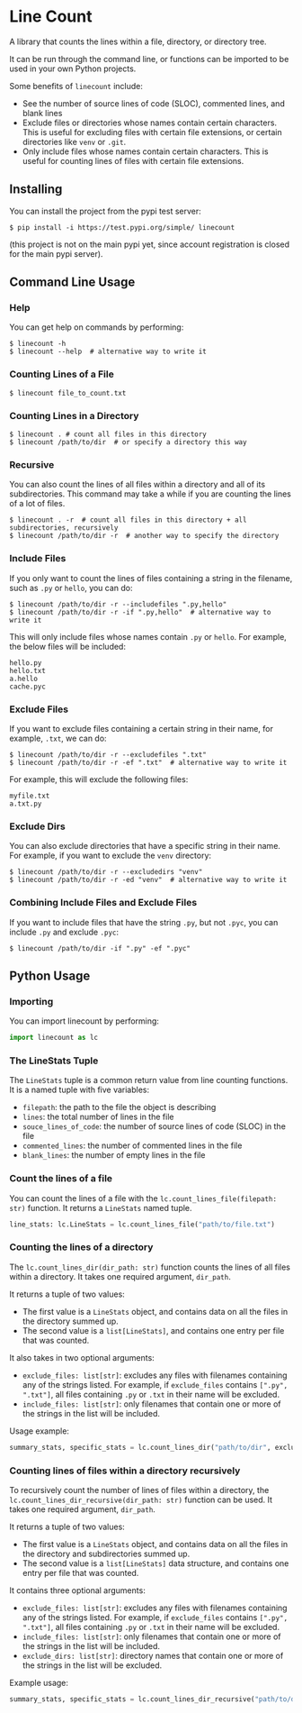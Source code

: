# Line Count
A library that counts the lines within a file, directory, or directory tree.

It can be run through the command line, or functions can be imported to be used in your own Python projects.

Some benefits of `linecount` include:
- See the number of source lines of code (SLOC), commented lines, and blank lines
- Exclude files or directories whose names contain certain characters. This is useful for excluding files with certain file extensions, or certain directories like `venv` or `.git`.
- Only include files whose names contain certain characters. This is useful for counting lines of files with certain file extensions.

## Installing

You can install the project from the pypi test server:
```shell
$ pip install -i https://test.pypi.org/simple/ linecount
```
(this project is not on the main pypi yet, since account registration is closed for the main pypi server).

## Command Line Usage

### Help
You can get help on commands by performing:

```shell
$ linecount -h
$ linecount --help  # alternative way to write it
```

### Counting Lines of a File

```shell
$ linecount file_to_count.txt
```

### Counting Lines in a Directory
```shell
$ linecount . # count all files in this directory
$ linecount /path/to/dir  # or specify a directory this way
```

### Recursive
You can also count the lines of all files within a directory and all of its subdirectories. This command may take a while if you are counting the lines of a lot of files.
```shell
$ linecount . -r  # count all files in this directory + all subdirectories, recursively
$ linecount /path/to/dir -r  # another way to specify the directory
```

### Include Files
If you only want to count the lines of files containing a string in the filename, such as `.py` or `hello`, you can do:
```shell
$ linecount /path/to/dir -r --includefiles ".py,hello"
$ linecount /path/to/dir -r -if ".py,hello"  # alternative way to write it
```
This will only include files whose names contain `.py` or `hello`.  For example, the below files will be included:
```
hello.py
hello.txt
a.hello
cache.pyc
```

### Exclude Files
If you want to exclude files containing a certain string in their name, for example, `.txt`, we can do:
```shell
$ linecount /path/to/dir -r --excludefiles ".txt"
$ linecount /path/to/dir -r -ef ".txt"  # alternative way to write it
```

For example, this will exclude the following files:
```
myfile.txt
a.txt.py
```

### Exclude Dirs
You can also exclude directories that have a specific string in their name. For example, if you want to exclude the `venv` directory:
```shell
$ linecount /path/to/dir -r --excludedirs "venv"
$ linecount /path/to/dir -r -ed "venv"  # alternative way to write it
```

### Combining Include Files and Exclude Files
If you want to include files that have the string `.py`, but not `.pyc`, you can include `.py` and exclude `.pyc`:
```shell
$ linecount /path/to/dir -if ".py" -ef ".pyc"
```

## Python Usage

### Importing

You can import linecount by performing:
```py
import linecount as lc
```

### The LineStats Tuple

The `LineStats` tuple is a common return value from line counting functions. It is a named tuple with five variables:
- `filepath`: the path to the file the object is describing
- `lines`: the total number of lines in the file
- `souce_lines_of_code`: the number of source lines of code (SLOC) in the file
- `commented_lines`: the number of commented lines in the file
- `blank_lines`: the number of empty lines in the file

### Count the lines of a file

You can count the lines of a file with the `lc.count_lines_file(filepath: str)` function. It returns a `LineStats` named tuple.

```py
line_stats: lc.LineStats = lc.count_lines_file("path/to/file.txt")
```

### Counting the lines of a directory

The `lc.count_lines_dir(dir_path: str)` function counts the lines of all files within a directory. It takes one required argument, `dir_path`.

It returns a tuple of two values:
- The first value is a `LineStats` object, and contains data on all the files in the directory summed up.
- The second value is a `list[LineStats]`, and contains one entry per file that was counted.

It also takes in two optional arguments:
- `exclude_files: list[str]`: excludes any files with filenames containing any of the strings listed. For example, if `exclude_files` contains `[".py", ".txt"]`, all files containing `.py` or `.txt` in their name will be excluded.
- `include_files: list[str]`: only filenames that contain one or more of the strings in the list will be included.

Usage example:
```py
summary_stats, specific_stats = lc.count_lines_dir("path/to/dir", exclude_files=[".pyc"], include_files=[".py"])
```

### Counting lines of files within a directory recursively

To recursively count the number of lines of files within a directory, the `lc.count_lines_dir_recursive(dir_path: str)` function can be used.  It takes one required argument, `dir_path`.

It returns a tuple of two values:
- The first value is a `LineStats` object, and contains data on all the files in the directory and subdirectories summed up.
- The second value is a `list[LineStats]` data structure, and contains one entry per file that was counted.

It contains three optional arguments:
- `exclude_files: list[str]`: excludes any files with filenames containing any of the strings listed. For example, if `exclude_files` contains `[".py", ".txt"]`, all files containing `.py` or `.txt` in their name will be excluded.
- `include_files: list[str]`: only filenames that contain one or more of the strings in the list will be included.
- `exclude_dirs: list[str]`: directory names that contain one or more of the strings in the list  will be excluded.

Example usage:
```py
summary_stats, specific_stats = lc.count_lines_dir_recursive("path/to/dir", exclude_files=[".pyc"], include_files=[".py"], exclude_dirs=["venv"])
```